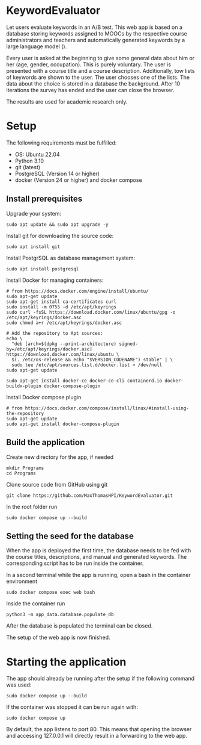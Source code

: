 # KeywordEvaluator
Let users evaluate keywords in an A/B test. This web app is 
based on a database storing keywords assigned to MOOCs by 
the respective course administrators and teachers and 
automatically generated keywords by a large language model
().

Every user is asked at the beginning to give some general 
data about him or her (age, gender, occupation). This is 
purely voluntary. The user is presented with a course title 
and a course description. Additionally, tow lists of keywords 
are shown to the user. The user chooses one of the lists.
The data about the choice is stored in a database the
background. After 10 iterations the survey has ended and the 
user can close the browser.

The results are used for academic research only.


# Setup

The following requirements must be fulfilled:
- OS: Ubuntu 22.04
- Python 3.10
- git (latest)
- PostgreSQL (Version 14 or higher) 
- docker (Version 24 or higher) and docker compose


## Install prerequisites

Upgrade your system:
````
sudo apt update && sudo apt upgrade -y
````

Install git for downloading the source code:
````
sudo apt install git
````

Install PostgrSQL as database management system:

````
sudo apt install postgresql
````

Install Docker for managing containers:

````
# from https://docs.docker.com/engine/install/ubuntu/
sudo apt-get update
sudo apt-get install ca-certificates curl
sudo install -m 0755 -d /etc/apt/keyrings
sudo curl -fsSL https://download.docker.com/linux/ubuntu/gpg -o /etc/apt/keyrings/docker.asc
sudo chmod a+r /etc/apt/keyrings/docker.asc

# Add the repository to Apt sources:
echo \
  "deb [arch=$(dpkg --print-architecture) signed-by=/etc/apt/keyrings/docker.asc] https://download.docker.com/linux/ubuntu \
  $(. /etc/os-release && echo "$VERSION_CODENAME") stable" | \
  sudo tee /etc/apt/sources.list.d/docker.list > /dev/null
sudo apt-get update

sudo apt-get install docker-ce docker-ce-cli containerd.io docker-buildx-plugin docker-compose-plugin
````

Install Docker compose plugin

````
# from https://docs.docker.com/compose/install/linux/#install-using-the-repository
sudo apt-get update
sudo apt-get install docker-compose-plugin
````

## Build the application

Create new directory for the app, if needed

````
mkdir Programs
cd Programs
````

Clone source code from GitHub using git

````
git clone https://github.com/MaxThomasHPI/KeywordEvaluator.git
````

In the root folder run

````
sudo docker compose up --build
````


## Setting the seed for the database

When the app is deployed the first time, 
the database needs to be fed with the course
titles, descriptions, and manual and generated
keywords. The corresponding script has to be 
run inside the container.

In a second terminal while the app is running,
open a bash in the container environment

````
sudo docker compose exec web bash
````

Inside the container run

````
python3 -m app_data.database.populate_db
````

After the database is populated the terminal can be 
closed.

The setup of the web app is now finished.

# Starting the application

The app should already be running after the setup if
the following command was used:

````
sudo docker compose up --build
````

If the container was stopped it can be run again
with:

````
sudo docker compose up
````

By default, the app listens to port 80. This means
that opening the browser and accessing 127.0.0.1 will
directly result in a forwarding to the web app.

